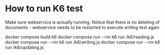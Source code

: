 # How to run K6 test

Make sure webservice is actually running.
Notice that there is no deleting of documents - webservice needs to be restarted to execute writing test again

docker compose build k6
docker compose run --rm k6 run /k6/reading.js
docker compose run --rm k6 run /k6/writing.js
docker compose run --rm k6 run /k6/updating.js